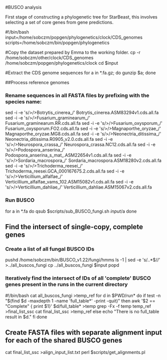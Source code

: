 #BUSCO analysis

First stage of constructing a phylogenetic tree for StarBeast, this involves selecting a set of core genes from gene predictions.

#!/bin/bash
input=/home/sobczm/popgen/phylogenetics/clock/CDS_genomes
scripts=/home/sobczm/bin/popgen/phylogenetics

#Copy the dataset prepared by Emma to the working folder.
cp -r /home/sobczm/other/clock/CDS_genomes /home/sobczm/popgen/phylogenetics/clock
cd $input

#Extract the CDS genome sequences
for a in *.fa.gz; do gunzip $a; done

##Process reference genomes
### Rename sequences in all FASTA files by prefixing with the species name:
sed -i -e 's/>/>Botrytis_cinerea_/' Botrytis_cinerea.ASM83294v1.cds.all.fa
sed -i -e 's/>/>Fusarium_graminearum_/' Fusarium_graminearum.RR.cds.all.fa
sed -i -e 's/>/>Fusarium_oxysporum_/' Fusarium_oxysporum.FO2.cds.all.fa
sed -i -e 's/>/>Magnaporthe_oryzae_/' Magnaporthe_oryzae.MG8.cds.all.fa
sed -i -e 's/>/>Neonectria_ditissima_/' Neonectria_ditissima.R0905_v2.0.cds.all.fa
sed -i -e 's/>/>Neurospora_crassa_/' Neurospora_crassa.NC12.cds.all.fa
sed -i -e 's/>/>Podospora_anserina_/' Podospora_anserina_s_mat_.ASM22654v1.cds.all.fa
sed -i -e 's/>/>Sordaria_macrospora_/' Sordaria_macrospora.ASM18280v2.cds.all.fa
sed -i -e 's/>/>Trichoderma_reesei_/' Trichoderma_reesei.GCA_000167675.2.cds.all.fa
sed -i -e 's/>/>Verticillium_alfalfae_/' Verticillium_alfalfae_vams_102.ASM15082v1.cds.all.fa
sed -i -e 's/>/>Verticillium_dahliae_/' Verticillium_dahliae.ASM15067v2.cds.all.fa

### Run BUSCO
for a in *.fa
do
qsub $scripts/sub_BUSCO_fungi.sh $input/$a
done

## Find the intersect of single-copy, complete genes
### Create a list of all fungal BUSCO IDs

pushd /home/sobczm/bin/BUSCO_v1.22/fungi/hmms
ls -1 | sed -e 's/\..*$//' >../all_buscos_fungi
cp ../all_buscos_fungi $input
popd

### Iteratively find the intersect of IDs of all 'complete' BUSCO genes present in the runs in the current directory

#!/bin/bash
cat all_buscos_fungi >temp_ref
for d in $PWD/run*
do
    if test -n "$(find $d -maxdepth 1 -name 'full_table*' -print -quit)"
    then
        awk '$2 == "Complete" { print $1}' $d/full_table* >temp
        grep -Fx -f temp temp_ref >final_list_ssc
        cat final_list_ssc >temp_ref
    else
        echo "There is no full_table result in $d."
    fi
done

## Create FASTA files with separate alignment input for each of the shared BUSCO genes
cat final_list_ssc >align_input_list.txt
perl $scripts/get_alignments.pl
